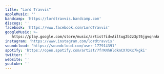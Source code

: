```yaml
---
title: "Lord Travvis"
appleMusic: ''
bandcamp: 'https://lordtravvis.bandcamp.com'
discogs: ''
facebook: 'https://www.facebook.com/LordTravvis'
googleMusic: >-
   https://play.google.com/store/music/artist?id=Ailtug2b2z3p76jgvqnnknt6nqi
instagram: 'https://www.instagram.com/lordtravvis'
soundcloud: 'https://soundcloud.com/user-177914391'
spotify: 'https://open.spotify.com/artist/7frKNhHldknCX7DKx7kgki'
twitter: ''
website: ''
youtube: ''
---
```

